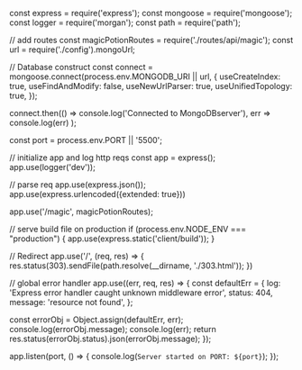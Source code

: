 const express = require('express');
const mongoose = require('mongoose');
const logger = require('morgan');
const path = require('path');

// add routes
const magicPotionRoutes = require('./routes/api/magic');
const url = require('./config').mongoUrl;

// Database construct
const connect = mongoose.connect(process.env.MONGODB_URI || url, {
  useCreateIndex: true,
  useFindAndModify: false,
  useNewUrlParser: true,
  useUnifiedTopology: true,
});

connect.then(() => console.log('Connected to MongoDBserver'),
  err => console.log(err)
);

const port = process.env.PORT || '5500';

// initialize app and log http reqs
const app = express();
app.use(logger('dev'));

// parse req
app.use(express.json());
app.use(express.urlencoded({extended: true}))

app.use('/magic', magicPotionRoutes);

// serve build file on production
if (process.env.NODE_ENV === "production") {
  app.use(express.static('client/build'));
}

// Redirect
app.use('/', (req, res) => {
  res.status(303).sendFile(path.resolve(__dirname, './303.html'));
})

// global error handler
app.use((err, req, res) => {
  const defaultErr = {
    log: 'Express error handler caught unknown middleware error',
    status: 404,
    message: 'resource not found',
  };

  const errorObj = Object.assign(defaultErr, err);
  console.log(errorObj.message);
  console.log(err);
  return res.status(errorObj.status).json(errorObj.message);
});

app.listen(port, () => {
  console.log(`Server started on PORT: ${port}`);
});
